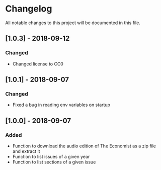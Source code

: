 # Changelog
All notable changes to this project will be documented in this file.

## [1.0.3] - 2018-09-12
### Changed 
- Changed license to CC0

## [1.0.1] - 2018-09-07
### Changed
- Fixed a bug in reading env variables on startup

## [1.0.0] - 2018-09-07
### Added
- Function to download the audio edition of The Economist as a zip file and extract it
- Function to list issues of a given year
- Function to list sections of a given issue